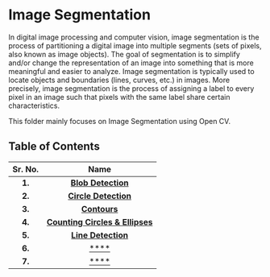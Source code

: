 # Image Segmentation

In digital image processing and computer vision, image segmentation is the process of partitioning a digital image into multiple segments (sets of pixels, also known as image objects). The goal of segmentation is to simplify and/or change the representation of an image into something that is more meaningful and easier to analyze.
Image segmentation is typically used to locate objects and boundaries (lines, curves, etc.) in images. More precisely, image segmentation is the process of assigning a label to every pixel in an image such that pixels with the same label share certain characteristics.

This folder mainly focuses on Image Segmentation using Open CV.



## Table of Contents 

Sr. No.             |   Name               
:------------------:|:-------------------------:|
**1.**              | [**Blob Detection**](https://github.com/Robotics-Club-BMU/CV-Zone/tree/main/Image_Segmentation/Blob%20Detection)  
**2.**              | [**Circle Detection**](https://github.com/Robotics-Club-BMU/CV-Zone/tree/main/Image_Segmentation/Circle%20Detection)  
**3.**              | [**Contours**](https://github.com/Robotics-Club-BMU/CV-Zone/tree/main/Image_Segmentation/Contours)  
**4.**              | [**Counting Circles & Ellipses**](https://github.com/Robotics-Club-BMU/CV-Zone/tree/main/Image_Segmentation/Counting%20Circles%20%26%20Ellipses)  
**5.**              | [**Line Detection**](https://github.com/Robotics-Club-BMU/CV-Zone/tree/main/Image_Segmentation/Line%20Detection)  
**6.**              | [****]()  
**7.**              | [****]()  
